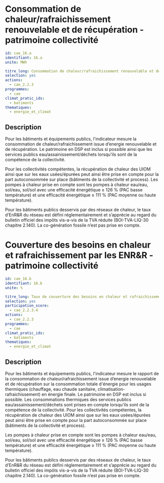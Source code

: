 # Consommation de chaleur/rafraichissement renouvelable et de récupération - patrimoine collectivité
```yaml
id: cae_16.a
identifiant: 16.a
unite: MWh

titre_long: Consommation de chaleur/rafraichissement renouvelable et de récupération - patrimoine collectivité
selection: yes
actions:
  - cae_2.2.3
programmes:
  - cae
climat_pratic_ids:
  - batiments
thematiques:
  - energie_et_climat
```
## Description
Pour les bâtiments et équipements publics, l'indicateur mesure  la consommation de chaleur/rafraichissement issue d’energie renouvelable et de récupération. Le patrimoine en DSP est inclus si possible ainsi que les services publics eau/assainissement/déchets lorsqu'ils sont de la compétence de la collectivité.

Pour les collectivités compétentes, la récupération de chaleur des UIOM ainsi que sur les eaux usées/épurées peut ainsi être prise en compte pour la part autoconsommée sur place (bâtiments de la collectivité et process). Les pompes à chaleur prise en compte sont les pompes à chaleur eau/eau, sol/eau, sol/sol avec une efficacité énergétique ≥ 126 % (PAC basse température) et une efficacité énergétique ≥ 111 % (PAC moyenne ou haute température).

Pour les bâtiments publics desservis par des réseaux de chaleur, le taux d’EnR&R du réseau est défini réglementairement et s’apprécie au regard du bulletin officiel des impôts vis-a-vis de la TVA réduite (BOI-TVA-LIQ-30 chapitre 2.140). La co-génération fossile n’est pas prise en compte.




# Couverture des besoins en chaleur et rafraichissement par les ENR&R - patrimoine collectivité
```yaml
id: cae_16.b
identifiant: 16.b
unite: %

titre_long: Taux de couverture des besoins en chaleur et rafraichissement par les énergies renouvelables et de récupération (ENR&R) - patrimoine collectivité
selection: yes
participation_score:
  - cae_2.2.3.4
actions:
  - cae_2.2.3
programmes:
  - cae
climat_pratic_ids:
  - batiments
thematiques:
  - energie_et_climat
```
## Description
Pour les bâtiments et équipements publics, l'indicateur mesure le rapport de la consommation de chaleur/rafraichissement issue d’energie renouvelable et de récupération sur la consommation totale d'énergie pour les usages thermiques (chauffage, eau chaude sanitaire, climatisation-rafraichissement) en énergie finale. Le patrimoine en DSP est inclus si possible. Les consommations thermiques des services publics eau/assainissement/déchets sont prises en compte lorsqu'ils sont de la compétence de la collectivité. Pour les collectivités compétentes, la récupération de chaleur des UIOM ainsi que sur les eaux usées/épurées peut ainsi être prise en compte pour la part autoconsommée sur place (bâtiments de la collectivité et process).

Les pompes à chaleur prise en compte sont les pompes à chaleur eau/eau, sol/eau, sol/sol  avec une efficacité énergétique ≥ 126 % (PAC basse température) et une efficacité énergétique ≥ 111 % (PAC moyenne ou haute température).

Pour les bâtiments publics desservis par des réseaux de chaleur, le taux d’EnR&R du réseau est défini réglementairement et s’apprécie au regard du bulletin officiel des impôts vis-a-vis de la TVA réduite (BOI-TVA-LIQ-30 chapitre 2.140). La co-génération fossile n’est pas prise en compte.
